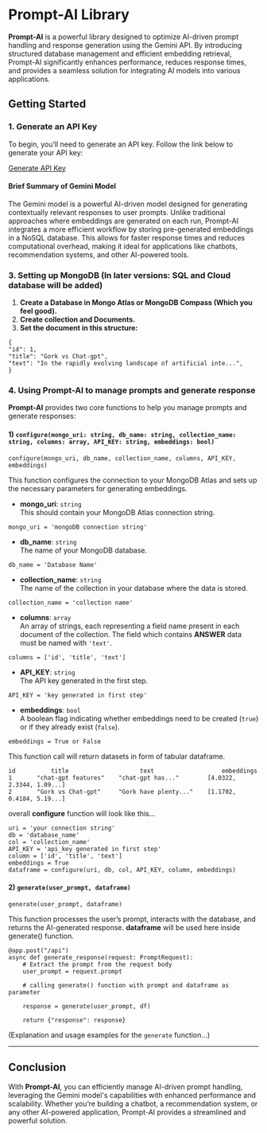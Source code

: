# Prompt-AI Library

**Prompt-AI** is a powerful library designed to optimize AI-driven prompt handling and response generation using the Gemini API. By introducing structured database management and efficient embedding retrieval, Prompt-AI significantly enhances performance, reduces response times, and provides a seamless solution for integrating AI models into various applications.

## Getting Started

### 1. Generate an API Key
To begin, you’ll need to generate an API key. Follow the link below to generate your API key:

[Generate API Key](https://aistudio.google.com/app/apikey?_gl=1*1ohn5hn*_ga*MTc3OTQxNzg5OC4xNzIyNDE2MDUx*_ga_P1DBVKWT6V*MTcyMzM3NTkzOS4xMi4xLjE3MjMzNzYxODUuNTYuMC4xMzQ0NjE1MTM2)

#### Brief Summary of Gemini Model
The Gemini model is a powerful AI-driven model designed for generating contextually relevant responses to user prompts. Unlike traditional approaches where embeddings are generated on each run, Prompt-AI integrates a more efficient workflow by storing pre-generated embeddings in a NoSQL database. This allows for faster response times and reduces computational overhead, making it ideal for applications like chatbots, recommendation systems, and other AI-powered tools.

### 3. Setting up MongoDB (In later versions: SQL and Cloud database will be added)
1. **Create a Database in Mongo Atlas or MongoDB Compass (Which you feel good).**
2. **Create collection and Documents.**
3. **Set the document in this structure:**
```doctest
{
"id": 1,
"title": "Gork vs Chat-gpt",
"text": "In the rapidly evolving landscape of artificial inte...",
}
```
### 4. Using Prompt-AI to manage prompts and generate response

**Prompt-AI** provides two core functions to help you manage prompts and generate responses:

#### 1) `configure(mongo_uri: string, db_name: string, collection_name: string, columns: array, API_KEY: string, embeddings: bool)`
```doctest
configure(mongo_uri, db_name, collection_name, columns, API_KEY, embeddings)
```
This function configures the connection to your MongoDB Atlas and sets up the necessary parameters for generating embeddings.

- **mongo_uri**: `string`  
  This should contain your MongoDB Atlas connection string.
```doctest
mongo_uri = 'mongoDB connection string'
```

- **db_name**: `string`  
  The name of your MongoDB database.
```doctest
db_name = 'Database Name'
```

- **collection_name**: `string`  
  The name of the collection in your database where the data is stored.
```doctest
collection_name = 'collection name'
```

- **columns**: `array`  
  An array of strings, each representing a field name present in each document of the collection. The field which contains <b>ANSWER</b> data must be named with ```'text'```.
```doctest
columns = ['id', 'title', 'text']
```
- **API_KEY**: `string`  
  The API key generated in the first step.
```doctest
API_KEY = 'key generated in first step'
```

- **embeddings**: `bool`  
  A boolean flag indicating whether embeddings need to be created (`true`) or if they already exist (`false`).
```doctest
embeddings = True or False
```
This function call will return datasets in form of tabular dataframe.
```doctest
id          title                    text                   embeddings
1       "chat-gpt features"    "chat-gpt has..."        [4.0322, 2.3344, 1.09...]
2       "Gork vs Chat-gpt"     "Gork have plenty..."    [1.1702, 0.4184, 5.19...]
```
overall <b>configure</b> function will look like this... 
```pycon
uri = 'your connection string' 
db = 'database_name'
col = 'collection_name'
API_KEY = 'api_key generated in first step'
column = ['id', 'title', 'text']
embeddings = True
dataframe = configure(uri, db, col, API_KEY, column, embeddings)
```
#### 2) `generate(user_prompt, dataframe)`
```doctest
generate(user_prompt, dataframe)
```
This function processes the user’s prompt, interacts with the database, and returns the AI-generated response.
<b>dataframe</b> will be used here inside generate() function.
```doctest
@app.post("/api")
async def generate_response(request: PromptRequest):
    # Extract the prompt from the request body
    user_prompt = request.prompt

    # calling generate() function with prompt and dataframe as parameter

    response = generate(user_prompt, df)

    return {"response": response}
```
(Explanation and usage examples for the `generate` function...)

---

## Conclusion
With **Prompt-AI**, you can efficiently manage AI-driven prompt handling, leveraging the Gemini model's capabilities with enhanced performance and scalability. Whether you’re building a chatbot, a recommendation system, or any other AI-powered application, Prompt-AI provides a streamlined and powerful solution.
